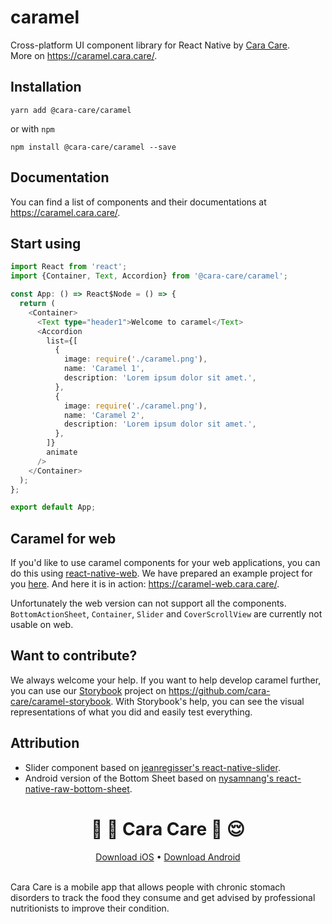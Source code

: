 # caramel
Cross-platform UI component library for React Native by [Cara Care](https://cara.care/).\
More on https://caramel.cara.care/.

## Installation
```
yarn add @cara-care/caramel
```
or with `npm`
```
npm install @cara-care/caramel --save
```

## Documentation
You can find a list of components and their documentations at https://caramel.cara.care/.

## Start using
```ts
import React from 'react';
import {Container, Text, Accordion} from '@cara-care/caramel';

const App: () => React$Node = () => {
  return (
    <Container>
      <Text type="header1">Welcome to caramel</Text>
      <Accordion
        list={[
          {
            image: require('./caramel.png'),
            name: 'Caramel 1',
            description: 'Lorem ipsum dolor sit amet.',
          },
          {
            image: require('./caramel.png'),
            name: 'Caramel 2',
            description: 'Lorem ipsum dolor sit amet.',
          },
        ]}
        animate
      />
    </Container>
  );
};

export default App;
```

## Caramel for web
If you'd like to use caramel components for your web applications, you can do this using [react-native-web](https://github.com/necolas/react-native-web). We have prepared an example project for you [here](https://github.com/cara-care/caramel-web). And here it is in action: https://caramel-web.cara.care/.

Unfortunately the web version can not support all the components. `BottomActionSheet`, `Container`, `Slider` and `CoverScrollView` are currently not usable on web.

## Want to contribute?
We always welcome your help. If you want to help develop caramel further, you can use our [Storybook](https://storybook.js.org/docs/guides/guide-react-native/) project on https://github.com/cara-care/caramel-storybook. With Storybook's help, you can see the visual representations of what you did and easily test everything.

## Attribution
* Slider component based on [jeanregisser's react-native-slider](https://github.com/jeanregisser/react-native-slider).
* Android version of the Bottom Sheet based on [nysamnang's react-native-raw-bottom-sheet](https://github.com/nysamnang/react-native-raw-bottom-sheet).

<p align="center">
  <h1 align="center">🍱 💩 Cara Care 🧠 😌</h1>
</p>
<p align="center">
  <a href="https://apps.apple.com/app/apple-store/id1133687886">Download iOS</a> • <a href="https://play.google.com/store/apps/details?id=com.gohidoc.cara">Download Android</a>
<br><br>
</p>

Cara Care is a mobile app that allows people with chronic stomach disorders to track the food they consume and get advised by professional nutritionists to improve their condition.
